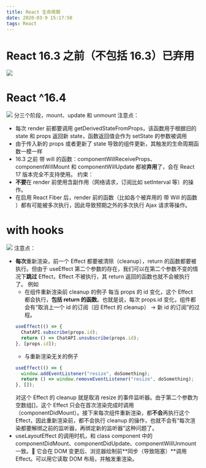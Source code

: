 ```yaml
---
title: React 生命周期
date: 2020-03-9 15:17:50
tags: React
---
```


# React 16.3 之前（不包括 16.3）已弃用

![](https://imbant-blog.oss-cn-shanghai.aliyuncs.com/blog-img/9/React-%E7%94%9F%E5%91%BD%E5%91%A8%E6%9C%9F1.png)

# React ^16.4

![](https://imbant-blog.oss-cn-shanghai.aliyuncs.com/blog-img/9/React-%E7%94%9F%E5%91%BD%E5%91%A8%E6%9C%9F2.png)
分三个阶段，mount、update 和 unmount
注意点：

- 每次 render 前都要调用 getDerivedStateFromProps，该函数用于根据旧的 state 和 props 返回新 state，函数返回值会作为 setState 的参数被调用
- 由于传入新的 props 或者更新了 state 导致的组件更新，其触发的生命周期函数一模一样
- 16.3 之前 带 will 的函数：componentWillReceiveProps、componentWillMount 和 componentWillUpdate 都被**弃用**了，会在 React 17 版本完全不支持使用。
  约束：
- **不要**在 render 前使用含副作用（网络请求，订阅比如 setInterval 等）的操作。
- 在启用 React Fiber 后，render 前的函数（比如各个被弃用的 带 Will 的函数 ）都有可能被多次执行，因此导致预期之外的多次执行 Ajax 请求等操作。

# with hooks

![](https://imbant-blog.oss-cn-shanghai.aliyuncs.com/blog-img/9/React-%E7%94%9F%E5%91%BD%E5%91%A8%E6%9C%9F3.png)
注意点：

- **每次**重新渲染，前一个 Effect 都要被清除（cleanup），return 的函数都要被执行。但由于 useEffect 第二个参数的存在，我们可以在第二个参数不变的情况下**跳过** Effect，Effect 不被执行，其 return 返回的函数也就不会被执行了。
  例如
  - 在组件重新渲染前 cleanup 的例子
    每当 props 的 id 变化，这个 Effect 都会执行，**包括 return 的函数**。也就是说，每次 props.id 变化，组件都会有“取消上一个 id 的订阅（旧 Effect 的 cleanup） -> 新 id 的订阅”的过程。
  ```javascript
  useEffect(() => {
    ChatAPI.subscribe(props.id);
    return () => ChatAPI.unsubscribe(props.id);
  }, [props.id]);
  ```
  - 与重新渲染无关的例子
  ```javascript
  useEffect(() => {
    window.addEventListener("resize", doSomething);
    return () => window.removeEventListener("resize", doSomething);
  }, []);
  ```
  对这个 Effect 的 cleanup 就是取消 resize 的事件监听器。由于第二个参数为空数组[]，这个 Effect 只会在首次渲染完成时调用（componentDidMount）。接下来每次组件重新渲染，都**不会**再执行这个 Effect，因此重新渲染前，都不会执行 cleanup 的操作，也就不会有“每次渲染都要解绑之前的监听器，再绑定新的监听器”这种问题了。
- useLayoutEffect 的调用时机，和 class component 中的 componentDidMount、componentDidUpdate、componentWillUnmount 一致。 它会在 DOM 变更后、浏览器绘制前**同步（导致阻塞）**调用 Effect。可以用它读取 DOM 布局，并触发重渲染。
